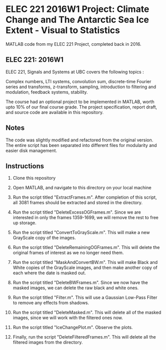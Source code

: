 # ELEC 221 2016W1 Project: Climate Change and The Antarctic Sea Ice Extent - Visual to Statistics

MATLAB code from my ELEC 221 Project, completed back in 2016. 

## ELEC 221: 2016W1

ELEC 221, Signals and Systems at UBC covers the following topics :

Complex numbers, LTI systems, convolution sum, discrete-time Fourier series and transforms, z-transform, sampling, introduction to filtering and modulation, feedback systems, stability.

The course had an optional project to be implemented in MATLAB, worth upto 10% of our final course grade. The project specification, report draft, and source code are available in this repository. 

## Notes

The code was slightly modified and refactored from the original version. The entire script has been separated into different files for modularity and easier disk management. 

## Instructions

1. Clone this repository

2. Open MATLAB, and navigate to this directory on your local machine

3. Run the script titled "ExtractFrames.m". After completion of this script, all 3081 frames should be extracted and stored in the directory.

4. Run the script titled "DeleteExcessOGFrames.m". Since we are interested in only the frames 1359-1699, we will remove the rest to free up storage. 

5. Run the script titled "ConvertToGrayScale.m". This will make a new GrayScale copy of the images. 

6. Run the script titled "DeleteRemainingOGFrames.m". This will delete the original frames of interest as we no longer need them.

7. Run the script titled "MaskAndConvertBW.m". This will make Black and White copies of the GrayScale images, and then make another copy of each where the date is masked out.

8. Run the script titled "DeleteBWFrames.m". Since we now have the masked images, we can delete the raw black and white ones.

9. Run the script titled "Filter.m". This will use a Gaussian Low-Pass Filter to remove any effects from shadows.

10. Run the script titled "DeleteMasked.m". This will delete all of the masked images, since we will work with the filtered ones now.

11. Run the script titled "IceChangePlot.m". Observe the plots.

12. Finally, run the script "DeleteFilteredFrames.m". This will delete all the filtered images from the directory. 
